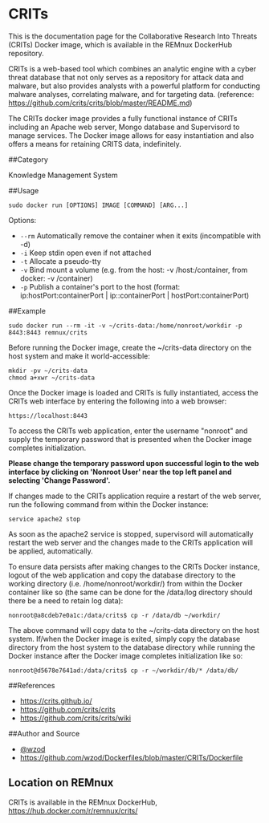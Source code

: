 # CRITs

This is the documentation page for the Collaborative Research Into Threats (CRITs) Docker image, which is available in the REMnux DockerHub repository.

CRITs is a web-based tool which combines an analytic engine with a cyber threat database that not only serves as a repository for attack data and malware, but also provides analysts with a powerful platform for conducting malware analyses, correlating malware, and for targeting data. (reference: https://github.com/crits/crits/blob/master/README.md)

The CRITs docker image provides a fully functional instance of CRITs including an Apache web server, Mongo database and Supervisord to manage services. The Docker image allows for easy instantiation and also offers a means for retaining CRITS data, indefinitely.

##Category

Knowledge Management System

##Usage

    sudo docker run [OPTIONS] IMAGE [COMMAND] [ARG...]

Options:
   * `--rm`        Automatically remove the container when it exits (incompatible with -d)
   * `-i`          Keep stdin open even if not attached
   * `-t`          Allocate a pseudo-tty
   * `-v`          Bind mount a volume (e.g. from the host: -v /host:/container, from docker: -v /container)
   * `-p`          Publish a container's port to the host (format: ip:hostPort:containerPort | ip::containerPort | hostPort:containerPort)

##Example

    sudo docker run --rm -it -v ~/crits-data:/home/nonroot/workdir -p 8443:8443 remnux/crits

Before running the Docker image, create the ~/crits-data directory on the host system and make it world-accessible:

    mkdir -pv ~/crits-data
    chmod a+xwr ~/crits-data

Once the Docker image is loaded and CRITs is fully instantiated, access the CRITs web interface by entering the following into a web browser:

    https://localhost:8443

To access the CRITs web application, enter the username "nonroot" and supply the temporary password that is presented when the Docker image completes initialization.

__Please change the temporary password upon successful login to the web interface by clicking on 'Nonroot User' near the top left panel and selecting 'Change Password'.__

If changes made to the CRITs application require a restart of the web server, run the following command from within the Docker instance:

    service apache2 stop

As soon as the apache2 service is stopped, supervisord will automatically restart the web server and the changes made to the CRITs application will be applied, automatically.

To ensure data persists after making changes to the CRITs Docker instance, logout of the web application and copy the database directory to the working directory (i.e. /home/nonroot/workdir/) from within the Docker container like so (the same can be done for the /data/log directory should there be a need to retain log data):

    nonroot@a8cdeb7e0a1c:/data/crits$ cp -r /data/db ~/workdir/

The above command will copy data to the ~/crits-data directory on the host system. If/when the Docker image is exited, simply copy the database directory from the host system to the database directory while running the Docker instance after the Docker image completes initialization like so:

    nonroot@d5678e7641ad:/data/crits$ cp -r ~/workdir/db/* /data/db/

##References

* https://crits.github.io/
* https://github.com/crits/crits
* https://github.com/crits/crits/wiki

##Author and Source

* [@wzod](https://twitter.com/wzod)
* https://github.com/wzod/Dockerfiles/blob/master/CRITs/Dockerfile

## Location on REMnux

CRITs is available in the REMnux DockerHub, https://hub.docker.com/r/remnux/crits/
